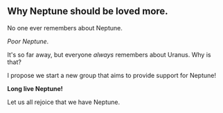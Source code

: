 ## Why Neptune should be loved more. 

No one ever remembers about Neptune. 

*Poor Neptune*. 

It's so far away, but everyone *always* remembers about Uranus. Why is that? 

I propose we start a new group that aims to provide support for Neptune! 

**Long live Neptune!**

Let us all rejoice that we have Neptune. 
